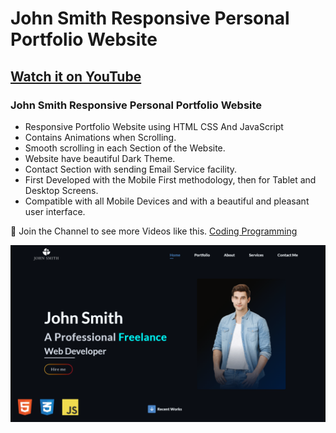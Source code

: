 # John Smith Responsive Personal Portfolio Website
## [Watch it on YouTube](https://youtu.be/w8KsFth1xFo)
### John Smith Responsive Personal Portfolio Website

- Responsive Portfolio Website using HTML CSS And JavaScript
- Contains Animations when Scrolling.
- Smooth scrolling in each Section of the Website.
- Website have beautiful Dark Theme.
- Contact Section with sending Email Service facility.
- First Developed with the Mobile First methodology, then for Tablet and Desktop Screens.
- Compatible with all Mobile Devices and with a beautiful and pleasant user interface.

💙 Join the Channel to see more Videos like this. [Coding Programming](https://www.youtube.com/@codingprogramming786)

![preview img](/johnSmith-portfolio.png)
